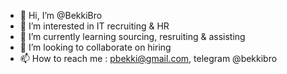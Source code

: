 - 👋 Hi, I’m @BekkiBro
- 👀 I’m interested in IT recruiting & HR
- 🌱 I’m currently learning sourcing, resruiting & assisting
- 💞️ I’m looking to collaborate on hiring
- 📫 How to reach me : pbekki@gmail.com, telegram @bekkibro


